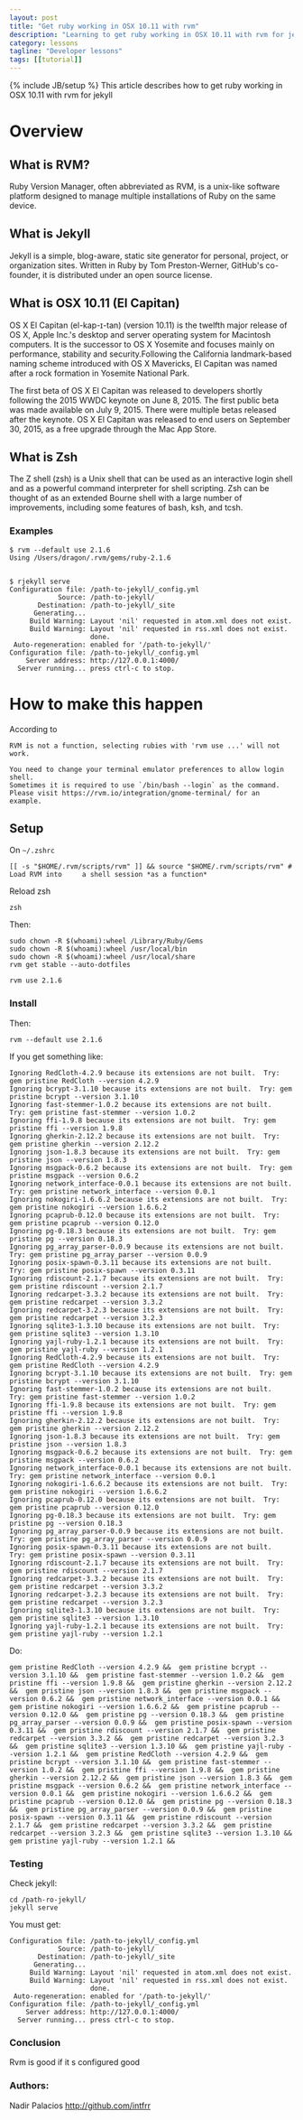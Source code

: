```yaml
---
layout: post
title: "Get ruby working in OSX 10.11 with rvm"
description: "Learning to get ruby working in OSX 10.11 with rvm for jekyll and zsh"
category: lessons
tagline: "Developer lessons"
tags: [[tutorial]]
---
```

{% include JB/setup %}
This article describes how to get ruby working in OSX 10.11 with rvm for jekyll

# Overview

## What is RVM?

Ruby Version Manager, often abbreviated as RVM, is a unix-like software platform designed to manage multiple installations of Ruby on the same device.

## What is Jekyll

Jekyll is a simple, blog-aware, static site generator for personal, project, or organization sites. Written in Ruby by Tom Preston-Werner, GitHub's co-founder, it is distributed under an open source license.

## What is OSX 10.11 (El Capitan)

OS X El Capitan (el-kap-ɪ-tan) (version 10.11) is the twelfth major release of OS X, Apple Inc.'s desktop and server operating system for Macintosh computers. It is the successor to OS X Yosemite and focuses mainly on performance, stability and security.Following the California landmark-based naming scheme introduced with OS X Mavericks, El Capitan was named after a rock formation in Yosemite National Park.

The first beta of OS X El Capitan was released to developers shortly following the 2015 WWDC keynote on June 8, 2015. The first public beta was made available on July 9, 2015. There were multiple betas released after the keynote. OS X El Capitan was released to end users on September 30, 2015, as a free upgrade through the Mac App Store.

## What is Zsh

The Z shell (zsh) is a Unix shell that can be used as an interactive login shell and as a powerful command interpreter for shell scripting. Zsh can be thought of as an extended Bourne shell with a large number of improvements, including some features of bash, ksh, and tcsh.

### Examples

	$ rvm --default use 2.1.6
	Using /Users/dragon/.rvm/gems/ruby-2.1.6


	$ rjekyll serve
	Configuration file: /path-to-jekyll/_config.yml
	            Source: /path-to-jekyll/
	       Destination: /path-to-jekyll/_site
	      Generating...
	     Build Warning: Layout 'nil' requested in atom.xml does not exist.
	     Build Warning: Layout 'nil' requested in rss.xml does not exist.
	                    done.
	 Auto-regeneration: enabled for '/path-to-jekyll/'
	Configuration file: /path-to-jekyll/_config.yml
	    Server address: http://127.0.0.1:4000/
	  Server running... press ctrl-c to stop.


# How to make this happen

According to

	RVM is not a function, selecting rubies with 'rvm use ...' will not work.

	You need to change your terminal emulator preferences to allow login shell.
	Sometimes it is required to use `/bin/bash --login` as the command.
	Please visit https://rvm.io/integration/gnome-terminal/ for an example.

## Setup

On ```~/.zshrc```

	[[ -s "$HOME/.rvm/scripts/rvm" ]] && source "$HOME/.rvm/scripts/rvm" # Load RVM into     a shell session *as a function*

Reload zsh

	zsh

Then:

	sudo chown -R $(whoami):wheel /Library/Ruby/Gems
	sudo chown -R $(whoami):wheel /usr/local/bin
	sudo chown -R $(whoami):wheel /usr/local/share
	rvm get stable --auto-dotfiles

	rvm use 2.1.6


### Install
Then:

	rvm --default use 2.1.6

If you get something like:

	Ignoring RedCloth-4.2.9 because its extensions are not built.  Try: gem pristine RedCloth --version 4.2.9
	Ignoring bcrypt-3.1.10 because its extensions are not built.  Try: gem pristine bcrypt --version 3.1.10
	Ignoring fast-stemmer-1.0.2 because its extensions are not built.  Try: gem pristine fast-stemmer --version 1.0.2
	Ignoring ffi-1.9.8 because its extensions are not built.  Try: gem pristine ffi --version 1.9.8
	Ignoring gherkin-2.12.2 because its extensions are not built.  Try: gem pristine gherkin --version 2.12.2
	Ignoring json-1.8.3 because its extensions are not built.  Try: gem pristine json --version 1.8.3
	Ignoring msgpack-0.6.2 because its extensions are not built.  Try: gem pristine msgpack --version 0.6.2
	Ignoring network_interface-0.0.1 because its extensions are not built.  Try: gem pristine network_interface --version 0.0.1
	Ignoring nokogiri-1.6.6.2 because its extensions are not built.  Try: gem pristine nokogiri --version 1.6.6.2
	Ignoring pcaprub-0.12.0 because its extensions are not built.  Try: gem pristine pcaprub --version 0.12.0
	Ignoring pg-0.18.3 because its extensions are not built.  Try: gem pristine pg --version 0.18.3
	Ignoring pg_array_parser-0.0.9 because its extensions are not built.  Try: gem pristine pg_array_parser --version 0.0.9
	Ignoring posix-spawn-0.3.11 because its extensions are not built.  Try: gem pristine posix-spawn --version 0.3.11
	Ignoring rdiscount-2.1.7 because its extensions are not built.  Try: gem pristine rdiscount --version 2.1.7
	Ignoring redcarpet-3.3.2 because its extensions are not built.  Try: gem pristine redcarpet --version 3.3.2
	Ignoring redcarpet-3.2.3 because its extensions are not built.  Try: gem pristine redcarpet --version 3.2.3
	Ignoring sqlite3-1.3.10 because its extensions are not built.  Try: gem pristine sqlite3 --version 1.3.10
	Ignoring yajl-ruby-1.2.1 because its extensions are not built.  Try: gem pristine yajl-ruby --version 1.2.1
	Ignoring RedCloth-4.2.9 because its extensions are not built.  Try: gem pristine RedCloth --version 4.2.9
	Ignoring bcrypt-3.1.10 because its extensions are not built.  Try: gem pristine bcrypt --version 3.1.10
	Ignoring fast-stemmer-1.0.2 because its extensions are not built.  Try: gem pristine fast-stemmer --version 1.0.2
	Ignoring ffi-1.9.8 because its extensions are not built.  Try: gem pristine ffi --version 1.9.8
	Ignoring gherkin-2.12.2 because its extensions are not built.  Try: gem pristine gherkin --version 2.12.2
	Ignoring json-1.8.3 because its extensions are not built.  Try: gem pristine json --version 1.8.3
	Ignoring msgpack-0.6.2 because its extensions are not built.  Try: gem pristine msgpack --version 0.6.2
	Ignoring network_interface-0.0.1 because its extensions are not built.  Try: gem pristine network_interface --version 0.0.1
	Ignoring nokogiri-1.6.6.2 because its extensions are not built.  Try: gem pristine nokogiri --version 1.6.6.2
	Ignoring pcaprub-0.12.0 because its extensions are not built.  Try: gem pristine pcaprub --version 0.12.0
	Ignoring pg-0.18.3 because its extensions are not built.  Try: gem pristine pg --version 0.18.3
	Ignoring pg_array_parser-0.0.9 because its extensions are not built.  Try: gem pristine pg_array_parser --version 0.0.9
	Ignoring posix-spawn-0.3.11 because its extensions are not built.  Try: gem pristine posix-spawn --version 0.3.11
	Ignoring rdiscount-2.1.7 because its extensions are not built.  Try: gem pristine rdiscount --version 2.1.7
	Ignoring redcarpet-3.3.2 because its extensions are not built.  Try: gem pristine redcarpet --version 3.3.2
	Ignoring redcarpet-3.2.3 because its extensions are not built.  Try: gem pristine redcarpet --version 3.2.3
	Ignoring sqlite3-1.3.10 because its extensions are not built.  Try: gem pristine sqlite3 --version 1.3.10
	Ignoring yajl-ruby-1.2.1 because its extensions are not built.  Try: gem pristine yajl-ruby --version 1.2.1

Do:

	gem pristine RedCloth --version 4.2.9 &&  gem pristine bcrypt --version 3.1.10 &&  gem pristine fast-stemmer --version 1.0.2 &&  gem pristine ffi --version 1.9.8 &&  gem pristine gherkin --version 2.12.2 &&  gem pristine json --version 1.8.3 &&  gem pristine msgpack --version 0.6.2 &&  gem pristine network_interface --version 0.0.1 &&  gem pristine nokogiri --version 1.6.6.2 &&  gem pristine pcaprub --version 0.12.0 &&  gem pristine pg --version 0.18.3 &&  gem pristine pg_array_parser --version 0.0.9 &&  gem pristine posix-spawn --version 0.3.11 &&  gem pristine rdiscount --version 2.1.7 &&  gem pristine redcarpet --version 3.3.2 &&  gem pristine redcarpet --version 3.2.3 &&  gem pristine sqlite3 --version 1.3.10 &&  gem pristine yajl-ruby --version 1.2.1 &&  gem pristine RedCloth --version 4.2.9 &&  gem pristine bcrypt --version 3.1.10 &&  gem pristine fast-stemmer --version 1.0.2 &&  gem pristine ffi --version 1.9.8 &&  gem pristine gherkin --version 2.12.2 &&  gem pristine json --version 1.8.3 &&  gem pristine msgpack --version 0.6.2 &&  gem pristine network_interface --version 0.0.1 &&  gem pristine nokogiri --version 1.6.6.2 &&  gem pristine pcaprub --version 0.12.0 &&  gem pristine pg --version 0.18.3 &&  gem pristine pg_array_parser --version 0.0.9 &&  gem pristine posix-spawn --version 0.3.11 &&  gem pristine rdiscount --version 2.1.7 &&  gem pristine redcarpet --version 3.3.2 &&  gem pristine redcarpet --version 3.2.3 &&  gem pristine sqlite3 --version 1.3.10 &&  gem pristine yajl-ruby --version 1.2.1 &&


### Testing

Check jekyll:

	cd /path-ro-jekyll/
	jekyll serve

You must get:

	Configuration file: /path-to-jekyll/_config.yml
	            Source: /path-to-jekyll/
	       Destination: /path-to-jekyll/_site
	      Generating...
	     Build Warning: Layout 'nil' requested in atom.xml does not exist.
	     Build Warning: Layout 'nil' requested in rss.xml does not exist.
	                    done.
	 Auto-regeneration: enabled for '/path-to-jekyll/'
	Configuration file: /path-to-jekyll/_config.yml
	    Server address: http://127.0.0.1:4000/
	  Server running... press ctrl-c to stop.


### Conclusion
Rvm is good if it s configured good

### Authors:
Nadir Palacios
<a href="http://github.com/intfrr">http://github.com/intfrr</a>
